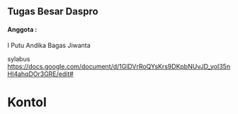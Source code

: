 ## Tugas Besar Daspro 

#### Anggota : 
I Putu Andika Bagas Jiwanta 

sylabus 
https://docs.google.com/document/d/1GlDVrRoQYsKrs9DKpbNUvJD_yoI35nHI4ahqDOr3GRE/edit#

# Kontol 